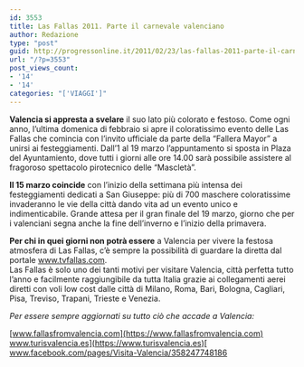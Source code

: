 ```yaml
---
id: 3553
title: Las Fallas 2011. Parte il carnevale valenciano
author: Redazione
type: "post"
guid: http://progressonline.it/2011/02/23/las-fallas-2011-parte-il-carnevale-valenciano/
url: "/?p=3553"
post_views_count:
- '14'
- '14'
categories: "['VIAGGI']"
---
```


**Valencia si appresta a svelare** il suo lato più colorato e festoso. Come ogni anno, l’ultima domenica di febbraio si apre il coloratissimo evento delle Las Fallas che comincia con l’invito ufficiale da parte della “Fallera Mayor” a unirsi ai festeggiamenti. Dall’1 al 19 marzo l’appuntamento si sposta in Plaza del Ayuntamiento, dove tutti i giorni alle ore 14.00 sarà possibile assistere al fragoroso spettacolo pirotecnico delle “Mascletà”.

**Il 15 marzo coincide** con l’inizio della settimana più intensa dei festeggiamenti dedicati a San Giuseppe: più di 700 maschere coloratissime invaderanno le vie della città dando vita ad un evento unico e indimenticabile. Grande attesa per il gran finale del 19 marzo, giorno che per i valenciani segna anche la fine dell’inverno e l’inizio della primavera.

**Per chi in quei giorni non potrà essere** a Valencia per vivere la festosa atmosfera di Las Fallas, c’è sempre la possibilità di guardare la diretta dal portale www.tvfallas.com.   
Las Fallas è solo uno dei tanti motivi per visitare Valencia, città perfetta tutto l’anno e facilmente raggiungibile da tutta Italia grazie ai collegamenti aerei diretti con voli low cost dalle città di Milano, Roma, Bari, Bologna, Cagliari, Pisa, Treviso, Trapani, Trieste e Venezia.

*Per essere sempre aggiornati su tutto ciò che accade a Valencia:*

[www.fallasfromvalencia.com](https://www.fallasfromvalencia.com)  
[www.turisvalencia.es](https://www.turisvalencia.es)[  
www.facebook.com/pages/Visita-Valencia/358247748186  ](<https:// www.facebook.com/pages/Visita-Valencia/358247748186>)